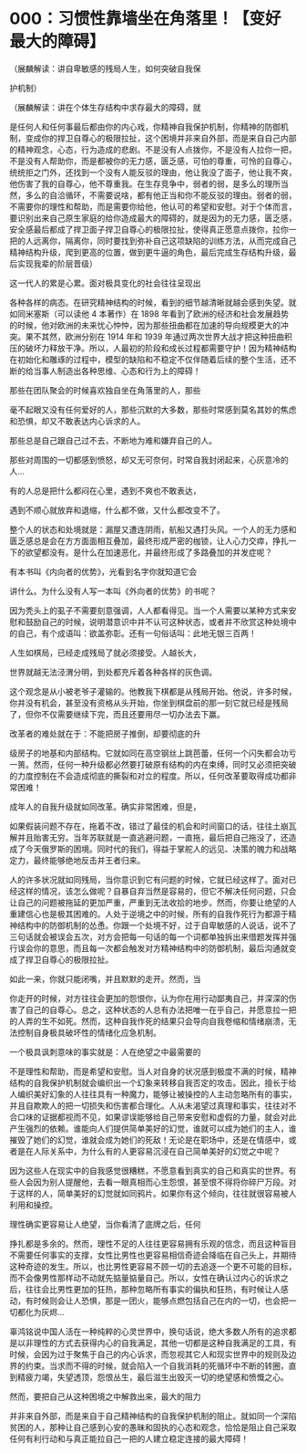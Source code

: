 # 000：习惯性靠墙坐在角落里！【变好最大的障碍】

（展麟解读：讲自卑敏感的残局人生，如何突破自我保

护机制）

（展麟解读：讲在个体生存结构中求存最大的障碍，就

是任何人和任何事最后都由你的内心戏，你精神自我保护机制，你精神的防御机制，变成你的捍卫自尊心的极限拉扯，这个困境并非来自外部，而是来自自己内部的精神观念，心态，行为造成的悲剧。不是没有人点拨你，不是没有人拉你一把，不是没有人帮助你，而是都被你的无力感，匮乏感，可怕的尊重，可怜的自尊心，统统拒之门外，还找到一个没有人能反驳的理由，他让我没了面子，他让我不爽，他伤害了我的自尊心，他不尊重我。在生存竞争中，弱者的弱，是多么的理所当然，多么的自洽循环，不需要说啥，都有他正当和你不能反驳的理由。弱者的弱，不需要你的理性和帮助，而是需要你给他，他认可的希望和安慰。对于个体而言，要识别出来自己原生家庭的给你造成最大的障碍的，就是因为的无力感，匮乏感，安全感最后都成了捍卫面子捍卫自尊心的极限拉扯，使得真正愿意点拨你，拉你一把的人远离你，隔离你，同时要找到弥补自己这项缺陷的训练方法，从而完成自己精神结构升级，爬到更高的位置，做到更牛逼的角色，最后完成生存结构升级，最后实现我辈的阶层晋级）

这一代人的累是心累。面对极具变化的社会往往呈现出

各种各样的病态。在研究精神结构的时候，看到的细节越清晰就越会感到失望。就如同米塞斯（可以读他 4 本著作）在 1898 年看到了欧洲的经济和社会发展趋势的时候，他对欧洲的未来忧心忡忡，因为那些扭曲都在加速的导向规模更大的冲突。果不其然，欧洲分别在 1914 年和 1939 年通过两次世界大战才把这种扭曲积压的破坏力释放干净。所以，人最初的阶段和成长过程都需要守护！因为精神结构在初始化和雕琢的过程中，模型的缺陷和不稳定不仅伴随着后续的整个生活，还不断的给当事人制造出各种思维、心态和行为上的障碍！

那些在团队聚会的时候喜欢独自坐在角落里的人，那些

毫不起眼又没有任何爱好的人，那些沉默的大多数，那些时常感到莫名其妙的焦虑和恐惧，却又不敢表达内心诉求的人。

那些总是自己跟自己过不去，不断地为难和嫌弃自己的人。

那些对周围的一切都感到愤怒，却又无可奈何，时常自我封闭起来，心灰意冷的人…

有的人总是把什么都闷在心里，遇到不爽也不敢表达，

遇到不顺心就放弃和退缩，什么都不做，又什么都改变不了。

整个人的状态和处境就是：漏屋又遭连阴雨，航船又遇打头风。一个人的无力感和匮乏感总是会在方方面面相互叠加，最终形成严密的枷锁，让人心力交瘁，挣扎一下的欲望都没有。是什么在加速恶化，并最终形成了多路叠加的并发症呢？

有本书叫《内向者的优势》，光看到名字你就知道它会

讲什么。为什么没有人写一本叫《外向者的优势》的书呢？

因为秃头上的虱子不需要刻意强调，人人都看得见。当一个人需要以某种方式来安慰和鼓励自己的时候，说明潜意识中并不认可这种状态，或者并不欣赏这种处境中的自己，有个成语叫：欲盖弥彰。还有一句俗话叫：此地无银三百两！

人生如棋局，已经走成残局了就必须接受。人越长大，

世界就越无法泾渭分明，到处都充斥着各种各样的灰色调。

这个观念是从小被老爷子灌输的。他教我下棋都是从残局开始。他说，许多时候，你并没有机会，甚至没有资格从头开始，你坐到棋盘前的那一刻它就已经是残局了，但你不仅需要继续下完，而且还要用尽一切办法去下赢。

改革者的难处就在于：不能把房子推倒，却要彻底的升

级房子的地基和内部结构。它就如同在高空钢丝上跳芭蕾，任何一个闪失都会功亏一篑。然而，任何一种升级都必然要打破原有结构的内在束缚，同时又必须把突破的力度控制在不会造成彻底的撕裂和对立的程度。所以，任何改革要取得成功都非常困难！

成年人的自我升级就如同改革。确实非常困难，但是，

如果假装问题不存在，拖着不改，错过了最佳的机会和时间窗口的话，往往土崩瓦解并且贻害无穷。当年苏联就是一直逃避问题，一直拖，最后把自己拖没了，还造成了今天俄罗斯的困境。同时代的我们，得益于掌舵人的远见、决策的魄力和战略定力，最终能够绝地反击并王者归来。

人的许多状况就如同残局，当你意识到它有问题的时候，它就已经这样了。面对已经这样的情况，该怎么做呢？自暴自弃当然是容易的，但它不解决任何问题，只会让自己的问题被拖延的更加严重，严重到无法收拾的地步。然而，你要让绝望的人重建信心也是极其困难的。人处于逆境之中的时候，所有的自我作死行为都源于精神结构中的防御机制的怂恿。你跟一个处境不好，过于自卑敏感的人说话，说不了三句话就会被误会五次，对方会把每一句话的每一个词都单独拆出来借题发挥并强行误会你的意思，而且每一次都会触发对方精神结构中的防御机制，最后沟通就变成了捍卫自尊心的极限拉扯。

如此一来，你就只能闭嘴，并且默默的走开。然而，当

你走开的时候，对方往往会更加的怨恨你，认为你在用行动鄙夷自己，并深深的伤害了自己的自尊心。总之，这种状态的人总有办法把唯一在乎自己，并愿意拉一把的人弄的生不如死。然而，这种自我作死的结果只会导向自我卷缩和情绪崩溃，无法控制自身极具破坏性的情绪化应急机制。

一个极具讽刺意味的事实就是：人在绝望之中最需要的

不是理性和帮助，而是希望和安慰。当人对自身的状况感到极度不满的时候，精神结构的自我保护机制就会编织出一个幻象来转移自我否定的攻击。因此，擅长于给人编织美好幻象的人往往具有一种魔力，能够让被操控的人主动忽略所有的事实，并且自欺欺人的把一切损失和伤害都合理化。人从未渴望过真理和事实，往往对不合口味的证据都视而不见，如果谬误能够给自己带来安慰和虚假的力量，就会对此产生强烈的依赖。谁能向人们提供简单美好的幻觉，谁就可以成为她们的主人，谁摧毁了她们的幻觉，谁就会成为她们的死敌！无论是在职场中，还是在情感中，或者是在人际关系中，为什么有的人更容易沉浸在自己简单美好的幻觉之中呢？

因为这些人在现实中的自我感觉很糟糕，不愿意看到真实的自己和真实的世界。有些人会因为别人提醒他，去看一眼真相而心生怨恨，甚至恨不得将你碎尸万段。对于这样的人，简单美好的幻觉就如同鸦片。如果你有这个倾向，往往就很容易被人利用和操控。

理性确实更容易让人绝望，当你看清了底牌之后，任何

挣扎都是多余的。然而，理性不足的人往往更容易拥有乐观的信念，而且这种盲目不需要任何事实的支撑，女性比男性也更容易相信奇迹会降临在自己头上，并期待这种奇迹的发生。所以，也比男性更容易不顾一切的去追逐一个更不可能的目标，而不会像男性那样动不动就先掂量掂量自己。所以，女性在确认过内心的诉求之后，往往会比男性更加的狂热，那种忽略所有事实的偏执和狂热，有时候让人感动，有时候则会让人恐惧，那是一团火，能够点燃包括自己在内的一切，也会把一切都化为灰烬…

辜鸿铭说中国人活在一种纯粹的心灵世界中，换句话说，绝大多数人所有的追求都是以非理性的方式去获得内心的自我满足，其他一切都是这种自我满足的工具，有时候，会因为过于聚焦于自己的内心诉求，而忽视其它人和现实世界中的规则及边界的约束。当求而不得的时候，就会陷入一个自我消耗的死循环中不断的转圈，直到精疲力竭，失望透顶，怨恨丛生，最后滋生出毁灭一切的绝望感和愤慨之心。

然而，要把自己从这种困境之中解救出来，最大的阻力

并非来自外部，而是来自于自己精神结构的自我保护机制的阻止。就如同一个深陷贫困的人，那种让自己感到心安的愚昧和固执的心态和观念，恰恰是阻止自己采取任何有利行动和与真正能拉自己一把的人建立稳定连接的最大障碍！